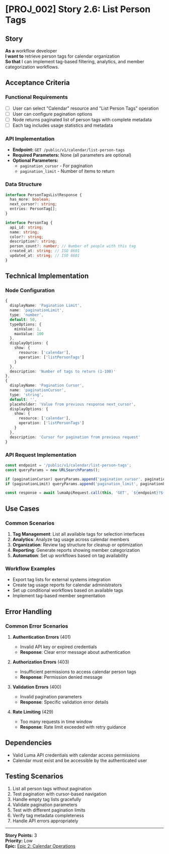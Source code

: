 # [PROJ_002] Story 2.6: List Person Tags

## Story
**As a** workflow developer  
**I want to** retrieve person tags for calendar organization  
**So that** I can implement tag-based filtering, analytics, and member categorization workflows.

## Acceptance Criteria

### Functional Requirements
- [ ] User can select "Calendar" resource and "List Person Tags" operation
- [ ] User can configure pagination options
- [ ] Node returns paginated list of person tags with complete metadata
- [ ] Each tag includes usage statistics and metadata

### API Implementation
- **Endpoint:** `GET /public/v1/calendar/list-person-tags`
- **Required Parameters:** None (all parameters are optional)
- **Optional Parameters:** 
  - `pagination_cursor` - For pagination
  - `pagination_limit` - Number of items to return

### Data Structure
```typescript
interface PersonTagsListResponse {
  has_more: boolean;
  next_cursor?: string;
  entries: PersonTag[];
}

interface PersonTag {
  api_id: string;
  name: string;
  color?: string;
  description?: string;
  person_count?: number; // Number of people with this tag
  created_at: string; // ISO 8601
  updated_at: string; // ISO 8601
}
```

## Technical Implementation

### Node Configuration
```typescript
{
  displayName: 'Pagination Limit',
  name: 'paginationLimit',
  type: 'number',
  default: 50,
  typeOptions: {
    minValue: 1,
    maxValue: 100
  },
  displayOptions: {
    show: {
      resource: ['calendar'],
      operation: ['listPersonTags']
    }
  },
  description: 'Number of tags to return (1-100)'
},
{
  displayName: 'Pagination Cursor',
  name: 'paginationCursor',
  type: 'string',
  default: '',
  placeholder: 'Value from previous response next_cursor',
  displayOptions: {
    show: {
      resource: ['calendar'],
      operation: ['listPersonTags']
    }
  },
  description: 'Cursor for pagination from previous request'
}
```

### API Request Implementation
```typescript
const endpoint = '/public/v1/calendar/list-person-tags';
const queryParams = new URLSearchParams();

if (paginationCursor) queryParams.append('pagination_cursor', paginationCursor);
if (paginationLimit) queryParams.append('pagination_limit', paginationLimit.toString());

const response = await lumaApiRequest.call(this, 'GET', `${endpoint}?${queryParams}`);
```

## Use Cases

### Common Scenarios
1. **Tag Management**: List all available tags for selection interfaces
2. **Analytics**: Analyze tag usage across calendar members
3. **Organization**: Review tag structure for cleanup or optimization
4. **Reporting**: Generate reports showing member categorization
5. **Automation**: Set up workflows based on tag availability

### Workflow Examples
- Export tag lists for external systems integration
- Create tag usage reports for calendar administrators
- Set up conditional workflows based on available tags
- Implement tag-based member segmentation

## Error Handling

### Common Error Scenarios
1. **Authentication Errors** (401)
   - Invalid API key or expired credentials
   - **Response**: Clear error message about authentication

2. **Authorization Errors** (403)
   - Insufficient permissions to access calendar person tags
   - **Response**: Permission denied message

3. **Validation Errors** (400)
   - Invalid pagination parameters
   - **Response**: Specific validation error details

4. **Rate Limiting** (429)
   - Too many requests in time window
   - **Response**: Rate limit exceeded with retry guidance

## Dependencies
- Valid Luma API credentials with calendar access permissions
- Calendar must exist and be accessible by the authenticated user

## Testing Scenarios
1. List all person tags without pagination
2. Test pagination with cursor-based navigation
3. Handle empty tag lists gracefully
4. Validate pagination parameters
5. Test with different pagination limits
6. Verify tag metadata completeness
7. Handle API errors appropriately

---

**Story Points:** 3  
**Priority:** Low  
**Epic:** [Epic 2: Calendar Operations](./epic.md)
